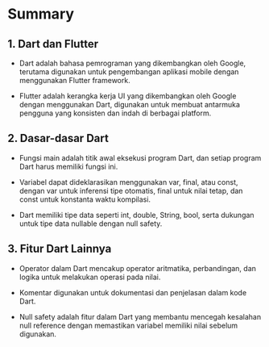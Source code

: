 # Summary

## 1. Dart dan Flutter

- Dart adalah bahasa pemrograman yang dikembangkan oleh Google, terutama digunakan untuk pengembangan aplikasi mobile dengan menggunakan Flutter framework.

- Flutter adalah kerangka kerja UI yang dikembangkan oleh Google dengan menggunakan Dart, digunakan untuk membuat antarmuka pengguna yang konsisten dan indah di berbagai platform.

## 2. Dasar-dasar Dart

- Fungsi main adalah titik awal eksekusi program Dart, dan setiap program Dart harus memiliki fungsi ini.

- Variabel dapat dideklarasikan menggunakan var, final, atau const, dengan var untuk inferensi tipe otomatis, final untuk nilai tetap, dan const untuk konstanta waktu kompilasi.

- Dart memiliki tipe data seperti int, double, String, bool, serta dukungan untuk tipe data nullable dengan null safety.

## 3. Fitur Dart Lainnya

- Operator dalam Dart mencakup operator aritmatika, perbandingan, dan logika untuk melakukan operasi pada nilai.

- Komentar digunakan untuk dokumentasi dan penjelasan dalam kode Dart.

- Null safety adalah fitur dalam Dart yang membantu mencegah kesalahan null reference dengan memastikan variabel memiliki nilai sebelum digunakan.